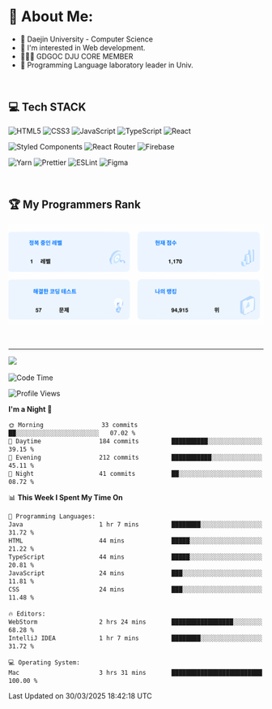# 💫 About Me:

<ul>
 <li> 🏫 Daejin University - Computer Science </li>
 <li> 👀 I'm interested in Web development.</li>
 <li> 🧑🏻‍💻 GDGOC DJU CORE MEMBER </li>
 <li> 🧪 Programming Language laboratory leader in Univ. </li>
</ul>


<br>




## 💻 Tech STACK


![HTML5](https://img.shields.io/badge/html5-%23E34F26.svg?style=for-the-badge&logo=html5&logoColor=white)
![CSS3](https://img.shields.io/badge/css3-%231572B6.svg?style=for-the-badge&logo=css3&logoColor=white)
![JavaScript](https://img.shields.io/badge/javascript-%23323330.svg?style=for-the-badge&logo=javascript&logoColor=%23F7DF1E)
![TypeScript](https://img.shields.io/badge/typescript-%23007ACC.svg?style=for-the-badge&logo=typescript&logoColor=white)
![React](https://img.shields.io/badge/react-%2320232a.svg?style=for-the-badge&logo=react&logoColor=%2361DAFB)

![Styled Components](https://img.shields.io/badge/styled--components-DB7093?style=for-the-badge&logo=styled-components&logoColor=white)
![React Router](https://img.shields.io/badge/React_Router-CA4245?style=for-the-badge&logo=react-router&logoColor=white)
![Firebase](https://img.shields.io/badge/firebase-%23039BE5.svg?style=for-the-badge&logo=firebase)


![Yarn](https://img.shields.io/badge/yarn-%232C8EBB.svg?style=for-the-badge&logo=yarn&logoColor=white)
![Prettier](https://img.shields.io/badge/prettier-%23F7B93E.svg?style=for-the-badge&logo=prettier&logoColor=black)
![ESLint](https://img.shields.io/badge/ESLint-4B3263?style=for-the-badge&logo=eslint&logoColor=white)
![Figma](https://img.shields.io/badge/figma-%23F24E1E.svg?style=for-the-badge&logo=figma&logoColor=white)


<br/>




## 🏆 My Programmers Rank

![Programmers Rank](https://raw.githubusercontent.com/Jieunsse/github-programmers-rank/master/lib/result.svg)




<br/>


---

[![](https://visitcount.itsvg.in/api?id=Jayden&label=Profile%20Views&color=3&icon=7&pretty=true)](https://visitcount.itsvg.in)


<!-- Proudly created with GPRM ( https://gprm.itsvg.in ) -->


<!--START_SECTION:waka-->
![Code Time](http://img.shields.io/badge/Code%20Time-647%20hrs%206%20mins-blue)

![Profile Views](http://img.shields.io/badge/Profile%20Views-0-blue)

**I'm a Night 🦉** 

```text
🌞 Morning                33 commits          ██░░░░░░░░░░░░░░░░░░░░░░░   07.02 % 
🌆 Daytime                184 commits         ██████████░░░░░░░░░░░░░░░   39.15 % 
🌃 Evening                212 commits         ███████████░░░░░░░░░░░░░░   45.11 % 
🌙 Night                  41 commits          ██░░░░░░░░░░░░░░░░░░░░░░░   08.72 % 
```


📊 **This Week I Spent My Time On** 

```text
💬 Programming Languages: 
Java                     1 hr 7 mins         ████████░░░░░░░░░░░░░░░░░   31.72 % 
HTML                     44 mins             █████░░░░░░░░░░░░░░░░░░░░   21.22 % 
TypeScript               44 mins             █████░░░░░░░░░░░░░░░░░░░░   20.81 % 
JavaScript               24 mins             ███░░░░░░░░░░░░░░░░░░░░░░   11.81 % 
CSS                      24 mins             ███░░░░░░░░░░░░░░░░░░░░░░   11.48 % 

🔥 Editors: 
WebStorm                 2 hrs 24 mins       █████████████████░░░░░░░░   68.28 % 
IntelliJ IDEA            1 hr 7 mins         ████████░░░░░░░░░░░░░░░░░   31.72 % 

💻 Operating System: 
Mac                      3 hrs 31 mins       █████████████████████████   100.00 % 
```


 Last Updated on 30/03/2025 18:42:18 UTC
<!--END_SECTION:waka-->
